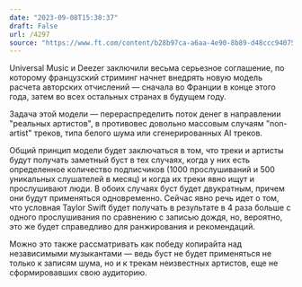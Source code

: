 ```yaml
---
date: "2023-09-08T15:30:37"
draft: False
url: /4297
source: "https://www.ft.com/content/b28b97ca-a6aa-4e90-8b89-d48ccc940756"
---
```


Universal Music и Deezer заключили весьма серьезное соглашение, по которому французский стриминг начнет внедрять новую модель расчета авторских отчислений — сначала во Франции в конце этого года, затем во всех остальных странах в будущем году.

Задача этой модели — перераспределить поток денег в направлении "реальных артистов", в противовес  довольно массовым случаям "non-artist" треков, типа белого шума или сгенерированных AI треков.

Общий принцип модели будет заключаться в том, что треки и артисты будут получать заметный буст в тех случаях, когда у них есть определенное количество подписчиков (1000 прослушиваний и 500 уникальных слушателей в месяц) и когда их треки явно ищут и прослушивают люди. В обоих случаях буст будет двукратным, причем они будут применяться одновременно. Сейчас явно речь идет о том, что условная Taylor Swift будет получать в результате в 4 раза больше с одного прослушивания по сравнению с записью дождя, но, вероятно, это же будет справедливо для ранжирования и рекомендаций.

Можно это также рассматривать как победу копирайта над независимыми музыкантами — ведь буст не будет применяться не только к записям шума, но и к трекам неизвестных артистов, еще не сформировавших свою аудиторию.
